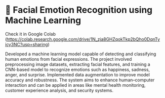 # 🧠 Facial Emotion Recognition using Machine Learning
Check it in Google Colab (https://colab.research.google.com/drive/1N_zja8GHZqokTkp2bQho0DqnTyicy3NC?usp=sharing)

Developed a machine learning model capable of detecting and classifying human emotions from facial expressions. The project involved preprocessing image datasets, extracting facial features, and training a CNN-based model to recognize emotions such as happiness, sadness, anger, and surprise. Implemented data augmentation to improve model accuracy and robustness. The system aims to enhance human–computer interaction and can be applied in areas like mental health monitoring, customer experience analysis, and security systems.
